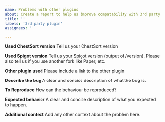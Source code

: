 ```yaml
---
name: Problems with other plugins
about: Create a report to help us improve compatability with 3rd party plugins
title: ''
labels: '3rd party plugin'
assignees: ''

---
```


**Used ChestSort version**
Tell us your ChestSort version

**Used Spigot version**
Tell us your Spigot version (output of /version). Please also tell us if you use another fork like Paper, etc.

**Other plugin used**
Please include a link to the other plugin

**Describe the bug**
A clear and concise description of what the bug is.

**To Reproduce**
How can the behaviour be reproduced?

**Expected behavior**
A clear and concise description of what you expected to happen.

**Additional context**
Add any other context about the problem here.
